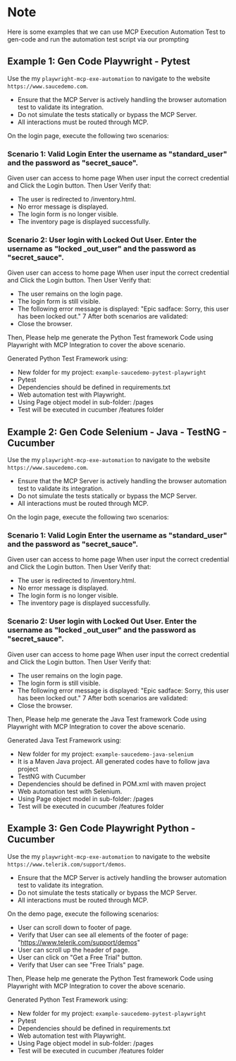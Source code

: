 # Note
Here is some examples that we can use MCP Execution Automation Test to gen-code and run the automation test script via our prompting

## Example 1: Gen Code Playwright - Pytest

Use the my `playwright-mcp-exe-automation`  to navigate to the website `https://www.saucedemo.com`. 
- Ensure that the MCP Server is actively handling the browser automation test to validate its integration. 
- Do not simulate the tests statically or bypass the MCP Server. 
- All interactions must be routed through MCP.

On the login page, execute the following two scenarios:

### Scenario 1: Valid Login Enter the username as "standard_user" and the password as "secret_sauce".
Given user can access to home page
When user input the correct credential and Click the Login button.
Then User Verify that:
- The user is redirected to /inventory.html.
- No error message is displayed.
- The login form is no longer visible.
- The inventory page is displayed successfully.


### Scenario 2: User login with Locked Out User. Enter the username as "locked _out_user" and the password as "secret_sauce".
Given user can access to home page
When user input the correct credential and Click the Login button.
Then User Verify that:
- The user remains on the login page.
- The login form is still visible.
- The following error message is displayed: "Epic sadface: Sorry, this user has been locked out."
7 After both scenarios are validated:
- Close the browser.

Then, Please help me generate the Python Test framework Code using Playwright with MCP Integration to cover the above scenario.

Generated Python Test Framework using:
- New folder for my project: `example-saucedemo-pytest-playwright`
- Pytest
- Dependencies should be defined in requirements.txt
- Web automation test with Playwright.
- Using Page object model in sub-folder: /pages
- Test will be executed in cucumber /features folder

## Example 2: Gen Code Selenium - Java - TestNG - Cucumber

Use the my `playwright-mcp-exe-automation`  to navigate to the website `https://www.saucedemo.com`. 
- Ensure that the MCP Server is actively handling the browser automation test to validate its integration. 
- Do not simulate the tests statically or bypass the MCP Server. 
- All interactions must be routed through MCP.

On the login page, execute the following two scenarios:

### Scenario 1: Valid Login Enter the username as "standard_user" and the password as "secret_sauce".
Given user can access to home page
When user input the correct credential and Click the Login button.
Then User Verify that:
- The user is redirected to /inventory.html.
- No error message is displayed.
- The login form is no longer visible.
- The inventory page is displayed successfully.


### Scenario 2: User login with Locked Out User. Enter the username as "locked _out_user" and the password as "secret_sauce".
Given user can access to home page
When user input the correct credential and Click the Login button.
Then User Verify that:
- The user remains on the login page.
- The login form is still visible.
- The following error message is displayed: "Epic sadface: Sorry, this user has been locked out."
7 After both scenarios are validated:
- Close the browser.

Then, Please help me generate the Java Test framework Code using Playwright with MCP Integration to cover the above scenario.

Generated Java Test Framework using:
- New folder for my project: `example-saucedemo-java-selenium`
- It is a Maven Java project. All generated codes have to follow java project
- TestNG with Cucumber
- Dependencies should be defined in POM.xml with maven project
- Web automation test with Selenium.
- Using Page object model in sub-folder: /pages
- Test will be executed in cucumber /features folder


## Example 3: Gen Code Playwright Python - Cucumber

Use the my `playwright-mcp-exe-automation`  to navigate to the website `https://www.telerik.com/support/demos`. 
- Ensure that the MCP Server is actively handling the browser automation test to validate its integration. 
- Do not simulate the tests statically or bypass the MCP Server. 
- All interactions must be routed through MCP.

On the demo page, execute the following scenarios:
- User can scroll down to footer of page.
- Verify that User can see all elements of the footer of page: "https://www.telerik.com/support/demos"
- User can scroll up the header of page.
- User can click on "Get a Free Trial" button.
- Verify that User can see "Free Trials" page.

Then, Please help me generate the Python Test framework Code using Playwright with MCP Integration to cover the above scenario.

Generated Python Test Framework using:
- New folder for my project: `example-saucedemo-pytest-playwright`
- Pytest
- Dependencies should be defined in requirements.txt
- Web automation test with Playwright.
- Using Page object model in sub-folder: /pages
- Test will be executed in cucumber /features folder